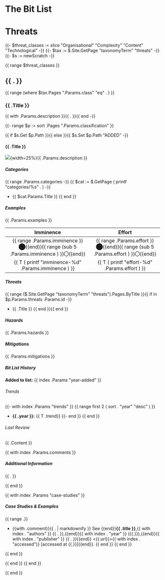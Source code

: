# The Bit List

# Threats

{{- $threat_classes := slice  "Organisational" "Complexity" "Content" "Technological" -}}
{{- $tax := $.Site.GetPage "taxonomyTerm" "threats" -}}
{{- $s := newScratch -}}

{{ range $threat_classes }}

## {{ . }}
{{ range (where $tax.Pages ".Params.class" "eq" . ) }}
### {{ .Title }}

{{ with .Params.description }}{{ . }}{{ end -}}

{{- range $p := sort .Pages ".Params.classification" }}

{{ if $s.Get $p.Path }}{{ else }}{{ $s.Set $p.Path "ADDED" -}}
#### {{ .Title }}
![](./images/classification/{{.Params.classification}}.png){width=25%}{{ .Params.description }}

##### Categories

{{ range .Params.categories -}}
{{ $cat := $.GetPage ( printf "categories/%s" . ) -}}
- {{ $cat.Params.Title }}
{{ end }}
##### Examples

{{ .Params.examples }}

__Imminence__ | __Effort__
:---:|:---:
{{ range .Params.imminence }}⬤{{end}}{{ range (sub 5 .Params.imminence ) }}〇{{end}} | {{ range .Params.effort }}⬤{{end}}{{ range (sub 5 .Params.effort ) }}〇{{end}}
{{ T ( printf "imminence-%d" .Params.imminence ) }} | {{ T ( printf "effort-%d" .Params.effort ) }}

##### Threats

{{ range ($.Site.GetPage "taxonomyTerm" "threats").Pages.ByTitle }}{{ if in $p.Params.threats .Params.id -}}
- {{ .Title }}
{{ end }}{{ end }}
##### Hazards

{{ .Params.hazards }}

##### Mitigations

{{ .Params.mitigations }}

##### Bit List History

__Added to list:__ {{ index .Params "year-added" }}

###### Trends

{{- with index .Params "trends" }}
{{ range first 2 ( sort . "year" "desc" ) }}
- __{{ .year }}:__ {{ T .trend}}
{{- end }}
{{ end }}

###### Last Review    

{{ .Content }}


{{ with index .Params.comments }}
##### Additional Information

{{ . }}

{{ end }}


{{ with index .Params "case-studies" }}
##### Case Studies & Examples

{{ range .}}
- {{with .comment}}{{ . | markdownify }} See {{end}}__{{ .title }}__,{{ with index . "authors" }} {{ . }},{{end}}{{ with index . "year" }} ({{.}}),{{end}}{{ with index . "publisher" }} _{{ . }}_{{end}} <{{.url}}>{{ with index . "accessed"}} [accessed at {{.}}]{{end}}.
{{ end }}
{{ end }}


{{ end }}

{{ end }}
{{ end }}

{{ end }}



